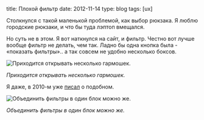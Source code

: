title: Плохой фильтр
date: 2012-11-14
type: blog
tags: [ux]

Столкнулся с такой маленькой проблемой, как выбор рюкзака. Я люблю городские рюкзаки, и что бы туда лэптоп вмещался. 

Но суть не в этом. Я вот наткнулся на сайт, и фильтр. Честно вот лучше вообще фильтр не делать, чем так. Ладно бы одна кнопка была - «показать фильтры».. а так совсем не удобно несколько боксов.

![Приходится открывать несколько гармошек.](/static/files/bad_filter.jpg)

*Приходится открывать несколько гармошек.*

Я даже, в 2010-м уже [писал](http://habrahabr.ru/post/105831/) о подобном.

![Объединить фильтры в один блок можно же.](/static/files/30d891f8.jpg)

*Объединить фильтры в один блок можно же.*